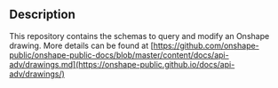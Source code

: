 ## Description

This repository contains the schemas to query and modify an Onshape drawing. More details can be found at
[https://github.com/onshape-public/onshape-public-docs/blob/master/content/docs/api-adv/drawings.md](https://onshape-public.github.io/docs/api-adv/drawings/)
